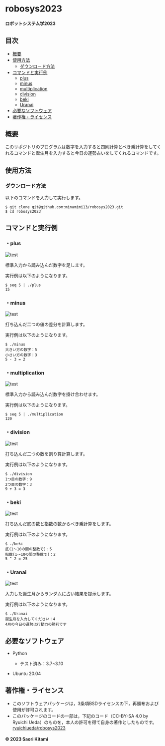 # robosys2023
#### ロボットシステム学2023

## 目次
* [概要](#概要)
* [使用方法](#使用方法)
  * [ダウンロード方法](#ダウンロード方法)
* [コマンドと実行例](#コマンドと実行例)
  * [plus](#plus)
  * [minus](#minus)
  * [multiplication](#multiplication)
  * [division](#division)
  * [beki](#beki)
  * [Uranai](#Uranai)
* [必要なソフトウェア](#必要なソフトウェア)
* [著作権・ライセンス](#著作権ライセンス)
## 概要
このリポジトリのプログラムは数字を入力すると四則計算とべき乗計算をしてくれるコマンドと誕生月を入力すると今日の運勢占いをしてくれるコマンドです。

## 使用方法

### ダウンロード方法
以下のコマンドを入力して実行します。
~~~
$ git clone git@github.com:minamimi13/robosys2023.git
$ cd robosys2023
~~~


## コマンドと実行例
### ・plus
![test](https://github.com/minamimi13/robosys2023/actions/workflows/test_plus.yml/badge.svg)

標準入力から読み込んだ数字を足します。

実行例は以下のようになります。
~~~
$ seq 5 | ./plus
15
~~~

### ・minus
![test](https://github.com/minamimi13/robosys2023/actions/workflows/test_minus.yml/badge.svg)

打ち込んだ二つの値の差分を計算します。

実行例は以下のようになります。
~~~
$ ./minus
大きい方の数字：5
小さい方の数字：3
5 - 3 = 2
~~~

### ・multiplication
![test](https://github.com/minamimi13/robosys2023/actions/workflows/test_multiplication.yml/badge.svg)

標準入力から読み込んだ数字を掛け合わせます。

実行例は以下のようになります。
~~~
$ seq 5 | ./multiplication
120
~~~

### ・division
![test](https://github.com/minamimi13/robosys2023/actions/workflows/test_division.yml/badge.svg)

打ち込んだ二つの数を割り算計算します。

実行例は以下のようになります。
~~~
$ ./division
1つ目の数字：9
2つ目の数字：3
9 ÷ 3 = 3
~~~

### ・beki
![test](https://github.com/minamimi13/robosys2023/actions/workflows/test_beki.yml/badge.svg)

打ち込んだ底の数と指数の数からべき乗計算をします。

実行例は以下のようになります。
~~~
$ ./beki
底(1～10の間の整数で)：5
指数(1～10の間の整数で)：2
5 ^ 2 = 25
~~~

### ・Uranai
![test](https://github.com/minamimi13/robosys2023/actions/workflows/test_Uranai.yml/badge.svg)

入力した誕生月からランダムに占い結果を提示します。

実行例は以下のようになります。
~~~
$ ./Uranai
誕生月を入力してください：4
4月の今日の運勢は行動力の勝利です
~~~


## 必要なソフトウェア
* Python
  * テスト済み：3.7~3.10
  
* Ubuntu 20.04


## 著作権・ライセンス
* このソフトウェアパッケージは，3条項BSDライセンスの下，再頒布および使用が許可されます。
* このパッケージのコードの一部は，下記のコード（CC-BY-SA 4.0 by Ryuichi Ueda）のものを，本人の許可を得て自身の著作としたものです。[ryuichiueda/robosys2023](https://github.com/ryuichiueda/robosys2023)
#### © 2023 Saori Kitami

